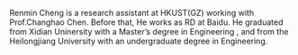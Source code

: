 Renmin Cheng is a research assistant at HKUST(GZ) working with Prof.Changhao Chen. Before that, He works as RD at Baidu. He graduated from Xidian Uninersity  with a Master’s degree in Engineering , and from the Heilongjiang University with an undergraduate degree in Engineering.

